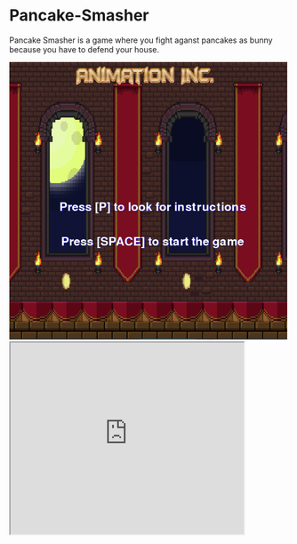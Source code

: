 # Pancake-Smasher

<p>Pancake Smasher is a game where you fight aganst pancakes as bunny because you have to defend your house.</p>
<img src="screenn.PNG" width="500" height="500">
<iframe width="420" height="345" src="https://www.youtube.com/embed/tgbNymZ7vqY">
</iframe>
